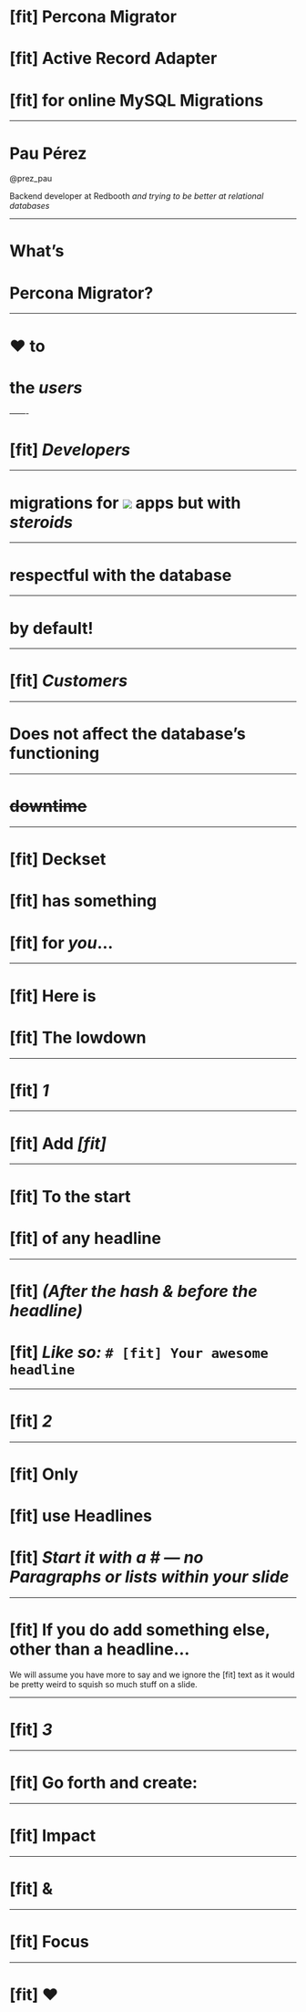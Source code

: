 
# [fit] Percona Migrator
# [fit] **Active Record Adapter**
# [fit] **for online MySQL Migrations**

---

# Pau Pérez
@prez\_pau

Backend developer at Redbooth
_and trying to be better at relational databases_

---

# What’s
# Percona Migrator?

---

# :heart: **to**
# **the _users_**

——-

# [fit] _Developers_

---

# **migrations for ![](https://www.dropbox.com/s/xh4hrixqgb2hiet/rails-logo.png?raw=1) apps but with _steroids_**

---

# **respectful with the database**

---

# by default!

---

# [fit] _Customers_

---

# **Does not affect the database’s functioning**

---

# **~~downtime~~**

---

# [fit] Deckset 
# [fit] has something
# [fit] for **_you_**…


---

# [fit] Here is 
# [fit] The lowdown

---

# [fit] **_1_**

---

# [fit] Add _**[fit]**_ 

---

# [fit] To the start
# [fit] of any headline

---

# [fit] _**(After the hash & before the headline)**_
# [fit] _**Like so:**_ `# [fit] Your awesome headline`

---

# [fit] **_2_**

---

# [fit] Only 
# [fit] use Headlines
# [fit] _**Start it with a # — no Paragraphs or lists within your slide**_

---

# [fit] If you do add something else, other than a headline…

We will assume you have more to say and we ignore the [fit] text as it would be pretty weird to squish so much stuff on a slide.

---

# [fit] **_3_**

---

# [fit] Go forth and create:

---

# [fit] Impact

---

# [fit] &

---

# [fit] Focus

---

# [fit] :heart:








